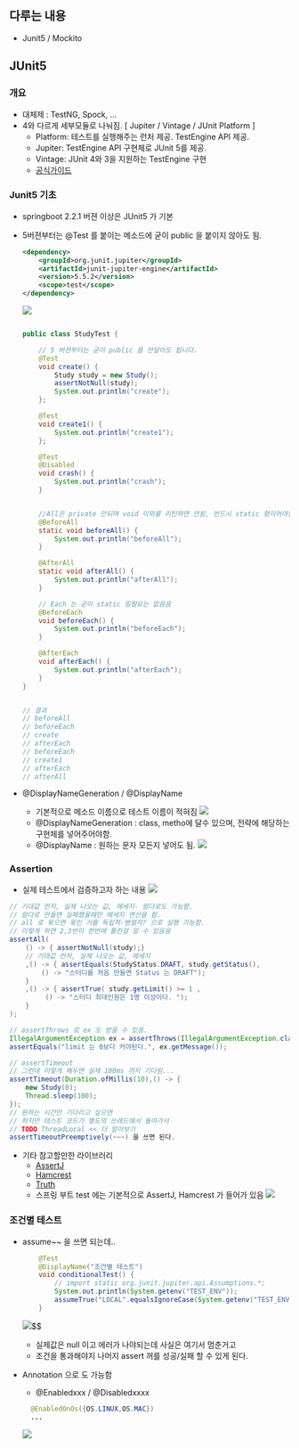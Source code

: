 ## 다루는 내용
- Junit5 / Mockito

## JUnit5

### 개요
- 대체제 : TestNG, Spock, ...
- 4와 다르게 세부모듈로 나눠짐. [ Jupiter / Vintage / JUnit Platform ]
    - Platform:  테스트를 실행해주는 런처 제공. TestEngine API 제공.
    - Jupiter: TestEngine API 구현체로 JUnit 5를 제공.
    - Vintage: JUnit 4와 3을 지원하는 TestEngine 구현
    - [공식가이드](https://junit.org/junit5/docs/current/user-guide/)

### Junit5 기초

- springboot 2.2.1 버젼 이상은 JUnit5 가 기본
- 5버젼부터는 @Test 를 붙이는 메소드에 굳이 public 을 붙이지 않아도 됨.
    ```xml
    <dependency>
        <groupId>org.junit.jupiter</groupId>
        <artifactId>junit-jupiter-engine</artifactId>
        <version>5.5.2</version>
        <scope>test</scope>
    </dependency>
    ```
    ![](assets/2022-10-24-17-14-58.png)

    ```java

    public class StudyTest {

        // 5 버젼부터는 굳이 public 을 안달아도 됩니다.
        @Test
        void create() {
            Study study = new Study();
            assertNotNull(study);
            System.out.println("create");
        };

        @Test
        void create1() {
            System.out.println("create1");
        };

        @Test
        @Disabled
        void crash() {
            System.out.println("crash");
        }


        //All은 private 안되며 void 이외를 리턴하면 안됨, 반드시 static 형이어야함.
        @BeforeAll
        static void beforeAll() {
            System.out.println("beforeAll");
        }

        @AfterAll
        static void afterAll() {
            System.out.println("afterAll");
        }

        // Each 는 굳이 static 일필요는 없음음 
        @BeforeEach
        void beforeEach() {
            System.out.println("beforeEach");
        }

        @AfterEach
        void afterEach() {
            System.out.println("afterEach");
        }
    }


    // 결과
    // beforeAll
    // beforeEach
    // create
    // afterEach
    // beforeEach
    // create1
    // afterEach
    // afterAll
    ```

- @DisplayNameGeneration / @DisplayName
  - 기본적으로 메소드 이름으로 테스트 이름이 적혀짐
  ![](assets/2022-10-24-17-30-25.png)
  - @DisplayNameGeneration : class, metho에 달수 있으며, 전략에 해당하는 구현체를 넣어주어야함.
  - @DisplayName : 원하는 문자 모든지 넣어도 됨.
  ![](assets/2022-10-24-17-41-56.png)

### Assertion
- 실제 테스트에서 검증하고자 하는 내용
![](assets/2022-10-24-17-48-45.png)
```java
// 기대값 먼저, 실제 나오는 값, 메세지- 람다로도 가능함.
// 람다로 만들면 실패했을때만 메세지 연산을 함.
// all 로 묶으면 묶인 거를 독립적-병렬적? 으로 실행 가능함.
// 이렇게 하면 2,3번이 한번에 틀린걸 알 수 있음음
assertAll(
    () -> { assertNotNull(study);} 
    // 기대값 먼저, 실제 나오는 값, 메세지
    ,() -> { assertEquals(StudyStatus.DRAFT, study.getStatus(), 
        () -> "스터디를 처음 만들면 Status 는 DRAFT"); 
    }
    ,() -> { assertTrue( study.getLimit() >= 1 ,
         () -> "스터디 최대인원은 1명 이상이다. "); 
    }
);

// assertThrows 로 ex 도 받을 수 있음.
IllegalArgumentException ex = assertThrows(IllegalArgumentException.class, ()-> new Study(-10) ); 
assertEquals("limit 는 0보다 커야된다.", ex.getMessage());

// assertTimeout
// 그런데 이렇게 해두면 실제 100ms 까지 기다림...
assertTimeout(Duration.ofMillis(10),() -> {
    new Study(0);
    Thread.sleep(100);
});
// 원하는 시간만 기다리고 싶으면
// 하지만 테스트 코드가 별도의 쓰레드에서 돌아가서
// TODO ThreadLocal << 더 알아보기
assertTimeoutPreemptively(~~~) 을 쓰면 된다.

```
- 기타 참고할만한 라이브러리
    - [AssertJ](https://joel-costigliola.github.io/assertj/)
    - [Hamcrest](https://hamcrest.org/JavaHamcrest/)
    - [Truth](https://truth.dev/)
    - 스프링 부트 test 에는 기본적으로 AssertJ, Hamcrest 가 들어가 있음
    ![](assets/2022-10-25-20-04-18.png)

### 조건별 테스트

- assume~~ 을 쓰면 되는데..
    ```java
        @Test
        @DisplayName("조건별 테스트")
        void conditionalTest() {
            // import static org.junit.jupiter.api.Assumptions.*;
            System.out.println(System.getenv("TEST_ENV"));
            assumeTrue("LOCAL".equalsIgnoreCase(System.getenv("TEST_ENV")));
        }
    ```
    ![](assets/2022-10-25-20-42-07.png)$$
    - 실제값은 null 이고 에러가 나야되는데 사실은 여기서 멈춘거고
    - 조건을 통과해야지 나머지 assert 꺼를 성공/실패 할 수 있게 된다.

- Annotation 으로 도 가능함
  - @Enabledxxx / @Disabledxxxx
  ```java
	@EnabledOnOs({OS.LINUX,OS.MAC})
    ...
  ```
  ![](assets/2022-10-25-21-05-47.png)